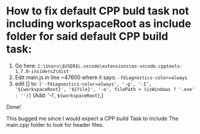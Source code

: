 # How to fix default CPP buld task not including workspaceRoot as include folder for said default CPP build task:

1. Go here: `C:\Users\$USER$\.vscode\extensions\ms-vscode.cpptools-1.7.0-insiders2\dist`
2. Edit main.js in line ~47600 where it says: `-fdiagnostics-color=always`
3. edit [] to: `['-fdiagnostics-color=always', '-g', '-I', '${workspaceRoot}', '${file}', '-o', filePath + (isWindows ? '.exe' : '')]`
(Add: '-I', `${workspaceRoot}`,)

Done!

This bugged me since I would expect a CPP build Task to include The main.cpp folder to look for header files.
